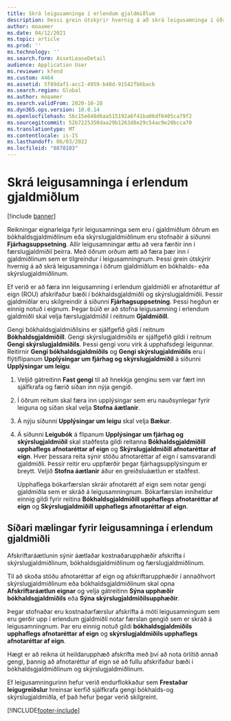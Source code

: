 ```yaml
---
title: Skrá leigusamninga í erlendum gjaldmiðlum
description: Þessi grein útskýrir hvernig á að skrá leigusamninga í öðrum gjaldmiðlum en bókhalds- eða skýrslugjaldmiðlinum.
author: moaamer
ms.date: 04/12/2021
ms.topic: article
ms.prod: ''
ms.technology: ''
ms.search.form: AssetLeaseDetail
audience: Application User
ms.reviewer: kfend
ms.custom: 4464
ms.assetid: 5f89daf1-acc2-4959-b48d-91542fb6bacb
ms.search.region: Global
ms.author: moaamer
ms.search.validFrom: 2020-10-28
ms.dyn365.ops.version: 10.0.14
ms.openlocfilehash: 56c15e648d6aa515192a6f41ba06df6405ca79f2
ms.sourcegitcommit: 52b7225350daa29b1263d8e29c54ac9e20bcca70
ms.translationtype: MT
ms.contentlocale: is-IS
ms.lasthandoff: 06/03/2022
ms.locfileid: "8878103"
---
```

# <a name="record-leases-in-foreign-currencies"></a>Skrá leigusamninga í erlendum gjaldmiðlum

[!include [banner](../includes/banner.md)]

Reikningar eignarleiga fyrir leigusamninga sem eru í gjaldmiðlum öðrum en bókhaldsgjaldmiðlinum eða skýrslugjaldmiðlinum eru stofnaðir á síðunni **Fjárhagsuppsetning**. Allir leigusamningar ættu að vera færðir inn í færslugjaldmiðil þeirra. Með öðrum orðum ætti að færa þær inn í gjaldmiðlinum sem er tilgreindur í leigusamningnum. Þessi grein útskýrir hvernig á að skrá leigusamninga í öðrum gjaldmiðlum en bókhalds- eða skýrslugjaldmiðlinum.

Ef verið er að færa inn leigusamning í erlendum gjaldmiðli er afnotaréttur af eign (ROU) afskrifaður bæði í bókhaldsgjaldmiðli og skýrslugjaldmiðli. Þessir gjaldmiðlar eru skilgreindir á síðunni **Fjárhagsuppsetning**. Þessi hegðun er einnig notuð í eignum. Þegar búið er að stofna leigusamning í erlendum gjaldmiðli skal velja færslugjaldmiðil í reitnum **Gjaldmiðill**.

Gengi bókhaldsgjaldmiðilsins er sjálfgefið gildi í reitnum **Bókhaldsgjaldmiðill**. Gengi skýrslugjaldmiðils er sjálfgefið gildi í reitnum **Gengi skýrslugjaldmiðils**. Þessi gengi voru virk á upphafsdegi leigunnar. Reitirnir **Gengi bókhaldsgjaldmiðils** og **Gengi skýrslugjaldmiðils** eru í flýtiflipanum **Upplýsingar um fjárhag og skýrslugjaldmiðil** á síðunni **Upplýsingar um leigu**.

1. Veljið gátreitinn **Fast gengi** til að hnekkja genginu sem var fært inn sjálfkrafa og færið síðan inn nýja gengið.
2. Í öðrum reitum skal færa inn upplýsingar sem eru nauðsynlegar fyrir leiguna og síðan skal velja **Stofna áætlanir**.
3. Á nýju síðunni **Upplýsingar um leigu** skal velja **Bækur**.
4. Á síðunni **Leigubók** á flipanum **Upplýsingar um fjárhag og skýrslugjaldmiðil** skal staðfesta gildi reitanna **Bókhaldsgjaldmiðill upphaflegs afnotaréttar af eign** og **Skýrslugjaldmiðill afnotaréttar af eign**. Hver þessara reita sýnir stöðu afnotaréttar af eign í samsvarandi gjaldmiðli. Þessir reitir eru uppfærðir þegar fjárhagsupplýsingum er breytt. Veljið **Stofna áætlanir** áður en greiðsluáætlun er staðfest.

    Upphaflega bókarfærslan skráir afnotarétt af eign sem notar gengi gjaldmiðla sem er skráð á leigusamningnum. Bókarfærslan inniheldur einnig gildi fyrir reitina **Bókhaldsgjaldmiðill upphaflegs afnotaréttar af eign** og **Skýrslugjaldmiðill upphaflegs afnotaréttar af eign**.

## <a name="subsequent-measurement-for-foreign-currency-leases"></a>Síðari mælingar fyrir leigusamninga í erlendum gjaldmiðli

Afskriftaráætlunin sýnir áætlaðar kostnaðarupphæðir afskrifta í skýrslugjaldmiðlinum, bókhaldsgjaldmiðlinum og færslugjaldmiðlinum.

Til að skoða stöðu afnotaréttar af eign og afskriftarupphæðir í annaðhvort skýrslugjaldmiðlinum eða bókhaldsgjaldmiðlinum skal opna **Afskriftaráætlun eignar** og velja gátreitinn **Sýna upphæðir bókhaldsgjaldmiðils** eða **Sýna skýrslugjaldmiðilsupphæðir**.

Þegar stofnaðar eru kostnaðarfærslur afskrifta á móti leigusamningum sem eru gerðir upp í erlendum gjaldmiðli notar færslan gengið sem er skráð á leigusamningnum. Þar eru einnig notuð gildi **bókhaldsgjaldmiðils upphaflegs afnotaréttar af eign** og **skýrslugjaldmiðils upphaflegs afnotaréttar af eign**.

Hægt er að reikna út heildarupphæð afskrifta með því að nota örlítið annað gengi, þannig að afnotaréttur af eign sé að fullu afskrifaður bæði í bókhaldsgjaldmiðlinum og skýrslugjaldmiðlinum.

Ef leigusamningurinn hefur verið endurflokkaður sem **Frestaðar leigugreiðslur** hreinsar kerfið sjálfkrafa gengi bókhalds-og skýrslugjaldmiðla, ef það hefur þegar verið skilgreint.


[!INCLUDE[footer-include](../../includes/footer-banner.md)]
